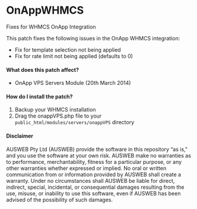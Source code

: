 OnAppWHMCS
==========

Fixes for WHMCS OnApp Integration

This patch fixes the following issues in the OnApp WHMCS integration:

* Fix for template selection not being applied
* Fix for rate limit not being applied (defaults to 0)

#### What does this patch affect?

* OnApp VPS Servers Module (20th March 2014)

#### How do I install the patch?

1. Backup your WHMCS installation
2. Drag the onappVPS.php file to your `public_html/modules/servers/onappVPS` directory

#### Disclaimer

AUSWEB Pty Ltd (AUSWEB) provide the software in this repository “as is," and you use the software at your own risk. AUSWEB make no warranties as to performance, merchantability, fitness for a particular purpose, or any other warranties whether expressed or implied. No oral or written communication from or information provided by AUSWEB shall create a warranty. Under no circumstances shall AUSWEB be liable for direct, indirect, special, incidental, or consequential damages resulting from the use, misuse, or inability to use this software, even if AUSWEB has been advised of the possibility of such damages. 
